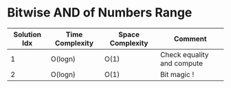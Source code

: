 # Bitwise AND of Numbers Range

| Solution Idx | Time Complexity | Space Complexity | Comment                    |
| ------------ | --------------- | ---------------- | -------------------------- |
| 1            | O(logn)         | O(1)             | Check equality and compute |
| 2            | O(logn)         | O(1)             | Bit magic !                |
